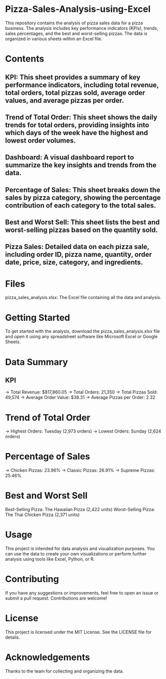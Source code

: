 # Pizza-Sales-Analysis-using-Excel
This repository contains the analysis of pizza sales data for a pizza business. The analysis includes key performance indicators (KPIs), trends, sales percentages, and the best and worst-selling pizzas. The data is organized in various sheets within an Excel file.

# Contents
## KPI: This sheet provides a summary of key performance indicators, including total revenue, total orders, total pizzas sold, average order values, and average pizzas per order.

## Trend of Total Order: This sheet shows the daily trends for total orders, providing insights into which days of the week have the highest and lowest order volumes.

## Dashboard: A visual dashboard report to summarize the key insights and trends from the data.

## Percentage of Sales: This sheet breaks down the sales by pizza category, showing the percentage contribution of each category to the total sales.

## Best and Worst Sell: This sheet lists the best and worst-selling pizzas based on the quantity sold.

## Pizza Sales: Detailed data on each pizza sale, including order ID, pizza name, quantity, order date, price, size, category, and ingredients.

# Files
pizza_sales_analysis.xlsx: The Excel file containing all the data and analysis.

# Getting Started
To get started with the analysis, download the pizza_sales_analysis.xlsx file and open it using any spreadsheet software like Microsoft Excel or Google Sheets.

# Data Summary
## KPI
-> Total Revenue: $817,860.05
-> Total Orders: 21,350
-> Total Pizzas Sold: 49,574
-> Average Order Value: $38.31
-> Average Pizzas per Order: 2.32

# Trend of Total Order
-> Highest Orders: Tuesday (2,973 orders)
-> Lowest Orders: Sunday (2,624 orders)

# Percentage of Sales
-> Chicken Pizzas: 23.96%
-> Classic Pizzas: 26.91%
-> Supreme Pizzas: 25.46%

# Best and Worst Sell

Best-Selling Pizza: The Hawaiian Pizza (2,422 units)
Worst-Selling Pizza: The Thai Chicken Pizza (2,371 units)

# Usage
This project is intended for data analysis and visualization purposes. You can use the data to create your own visualizations or perform further analysis using tools like Excel, Python, or R.

# Contributing
If you have any suggestions or improvements, feel free to open an issue or submit a pull request. Contributions are welcome!

# License
This project is licensed under the MIT License. See the LICENSE file for details.

# Acknowledgements
Thanks to the team for collecting and organizing the data.
